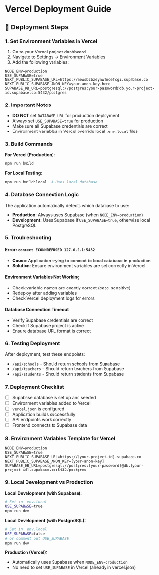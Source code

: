 # Vercel Deployment Guide

## 🚀 Deployment Steps

### 1. Set Environment Variables in Vercel

1. Go to your Vercel project dashboard
2. Navigate to Settings → Environment Variables
3. Add the following variables:

```
NODE_ENV=production
USE_SUPABASE=true
NEXT_PUBLIC_SUPABASE_URL=https://mewsbzbzeynwfncefcgi.supabase.co
NEXT_PUBLIC_SUPABASE_ANON_KEY=your-anon-key-here
SUPABASE_DB_URL=postgresql://postgres:your-password@db.your-project-id.supabase.co:5432/postgres
```

### 2. Important Notes

- **DO NOT** set `DATABASE_URL` for production deployment
- Always set `USE_SUPABASE=true` for production
- Make sure all Supabase credentials are correct
- Environment variables in Vercel override local `.env.local` files

### 3. Build Commands

**For Vercel (Production):**
```bash
npm run build
```

**For Local Testing:**
```bash
npm run build:local  # Uses local database
```

### 4. Database Connection Logic

The application automatically detects which database to use:

- **Production**: Always uses Supabase (when `NODE_ENV=production`)
- **Development**: Uses Supabase if `USE_SUPABASE=true`, otherwise local PostgreSQL

### 5. Troubleshooting

#### Error: `connect ECONNREFUSED 127.0.0.1:5432`
- **Cause**: Application trying to connect to local database in production
- **Solution**: Ensure environment variables are set correctly in Vercel

#### Environment Variables Not Working
- Check variable names are exactly correct (case-sensitive)
- Redeploy after adding variables
- Check Vercel deployment logs for errors

#### Database Connection Timeout
- Verify Supabase credentials are correct
- Check if Supabase project is active
- Ensure database URL format is correct

### 6. Testing Deployment

After deployment, test these endpoints:
- `/api/schools` - Should return schools from Supabase
- `/api/teachers` - Should return teachers from Supabase
- `/api/students` - Should return students from Supabase

### 7. Deployment Checklist

- [ ] Supabase database is set up and seeded
- [ ] Environment variables added to Vercel
- [ ] `vercel.json` is configured
- [ ] Application builds successfully
- [ ] API endpoints work correctly
- [ ] Frontend connects to Supabase data

### 8. Environment Variables Template for Vercel

```
NODE_ENV=production
USE_SUPABASE=true
NEXT_PUBLIC_SUPABASE_URL=https://[your-project-id].supabase.co
NEXT_PUBLIC_SUPABASE_ANON_KEY=[your-anon-key]
SUPABASE_DB_URL=postgresql://postgres:[your-password]@db.[your-project-id].supabase.co:5432/postgres
```

### 9. Local Development vs Production

**Local Development (with Supabase):**
```bash
# Set in .env.local
USE_SUPABASE=true
npm run dev
```

**Local Development (with PostgreSQL):**
```bash
# Set in .env.local
USE_SUPABASE=false
# or comment out USE_SUPABASE
npm run dev
```

**Production (Vercel):**
- Automatically uses Supabase when `NODE_ENV=production`
- No need to set `USE_SUPABASE` in Vercel (already in vercel.json)
